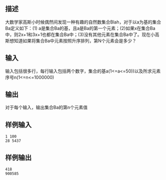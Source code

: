 ## 描述


大数学家高斯小时候偶然间发现一种有趣的自然数集合Blah，对于以a为基的集合Ba定义如下：(1) a是集合Ba的基，且a是Ba的第一个元素；(2)如果x在集合Ba中，则2x+1和3x+1也都在集合Ba中；(3)没有其他元素在集合Ba中了。现在小高斯想知道如果将集合Ba中元素按照升序排列，第N个元素会是多少？

## 输入


输入包括很多行，每行输入包括两个数字，集合的基a(1<=a<=50))以及所求元素序号n(1<=n<=1000000)

## 输出


对于每个输入，输出集合Ba的第n个元素值

## 样例输入


```
1 100
28 5437

```


## 样例输出


```
418
900585

```


